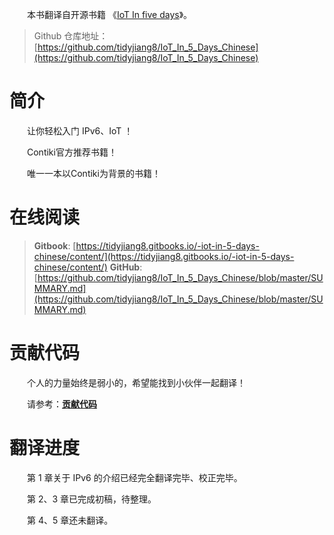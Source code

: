 
　　本书翻译自开源书籍 《[IoT In five days](https://github.com/tidyjiang8/IPv6-WSN-book)》。

> Github 仓库地址：[https://github.com/tidyjiang8/IoT_In_5_Days_Chinese](https://github.com/tidyjiang8/IoT_In_5_Days_Chinese)



# 简介
　　让你轻松入门 IPv6、IoT ！

　　Contiki官方推荐书籍！

　　唯一一本以Contiki为背景的书籍！


# 在线阅读
> **Gitbook**: [https://tidyjiang8.gitbooks.io/-iot-in-5-days-chinese/content/](https://tidyjiang8.gitbooks.io/-iot-in-5-days-chinese/content/)
> **GitHub**: [https://github.com/tidyjiang8/IoT_In_5_Days_Chinese/blob/master/SUMMARY.md](https://github.com/tidyjiang8/IoT_In_5_Days_Chinese/blob/master/SUMMARY.md)

# 贡献代码
　　个人的力量始终是弱小的，希望能找到小伙伴一起翻译！

　　请参考：**[贡献代码](gong_xian_dai_ma.md)**

# 翻译进度
　　第 1 章关于 IPv6 的介绍已经完全翻译完毕、校正完毕。
  
　　第 2、3 章已完成初稿，待整理。
  
　　第 4、5 章还未翻译。